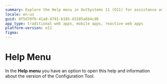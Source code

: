 ```yaml
---
summary: Explore the Help menu in OutSystems 11 (O11) for assistance and version information about the Configuration Tool.
locale: en-us
guid: 8f5d70f6-41a8-4791-b185-d3105a6b4cd6
app_type: traditional web apps, mobile apps, reactive web apps
platform-version: o11
figma:
---
```


# Help Menu

In the **Help menu** you have an option to open this help and information about the version of the Configuration Tool.
